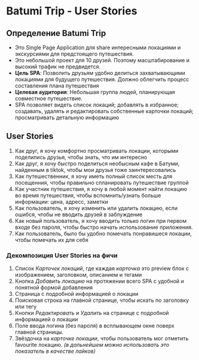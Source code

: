 # Batumi Trip - User Stories
## Определение **Batumi Trip**
- Это Single Page Application для share интересными локациями и экскурсиями для предстоящего путешествия.
- Это небольшой проект для 10 друзей. Поэтому масштабирование и высокий трафик не предвидется.
- **Цель SPA**: Позволить друзьям удобно делиться захватывающими локациями для будущего путешествия. Должно облегчить процесс составления плана путешествия
- **Целевая аудитория**: Небольшая группа людей, планирующая совместное путешествие.
- SPA позволяет видеть список локаций; добавлять в избранное; создавать, удалять и редактировать собственные карточки локаций; просматривать детальную информацию
## **User Stories**
1. Как друг, я хочу комфортно просматривать локации, которыми поделились друзья, чтобы знать, что им интересно
2. Как друг, я хочу быстро поделиться необысным кафе в Батуми, найденным в tiktok, чтобы мои друзья тоже заинтересовались
3. Как путешественник, я хочу иметь полный список месть для посещенния, чтобы правильно спланировать путешествие группой
4. Как участник путешествия, я хочу в любой момент найти локацию во время путешествия, чтобы вспомнить/узнать больше информации: цена, адресс, заметки
5. Как пользователь, я хочу изменить или удалить локацию, если ошибся, чтобы не вводить друзей в заблуждение
6. Как новый пользователь, я хочу вводить только логин при первом входе без пароля, чтобы быстро начать использование приложения.
7. Как пользователь, было бы удобно помечать понравишеся локации, чтобы помечать их для себя
### Декомпозиция User Stories на фичи
1. Список *Карточек локаций*, где каждая *карточка* это preview блок с изображением, заголовком, описанием и тегами
2. Кнопка *Добавить локацию* на протяжении всего SPA c удобной и понятной формой добавления
3. Страница с подробной информацией о локации
4. Поисковая строка на главной странице, чтобы искать по заголовку или тегу
5. Кнопки *Редактировать* и *Удалить* на странице с подробной информацией о локации
6. Поле ввода логина (без пароля) в всплывающем окне поверх главной страницы.
7. Звёздочка на *карточке локации*, чтобы пользователь мог отметить favourite локацию. *(в дальнейшем можно использовать это показатель в качестве лайков)*